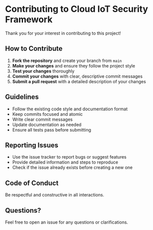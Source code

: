 # Contributing to Cloud IoT Security Framework

Thank you for your interest in contributing to this project!

## How to Contribute

1. **Fork the repository** and create your branch from `main`
2. **Make your changes** and ensure they follow the project style
3. **Test your changes** thoroughly
4. **Commit your changes** with clear, descriptive commit messages
5. **Submit a pull request** with a detailed description of your changes

## Guidelines

- Follow the existing code style and documentation format
- Keep commits focused and atomic
- Write clear commit messages
- Update documentation as needed
- Ensure all tests pass before submitting

## Reporting Issues

- Use the issue tracker to report bugs or suggest features
- Provide detailed information and steps to reproduce
- Check if the issue already exists before creating a new one

## Code of Conduct

Be respectful and constructive in all interactions.

## Questions?

Feel free to open an issue for any questions or clarifications.
